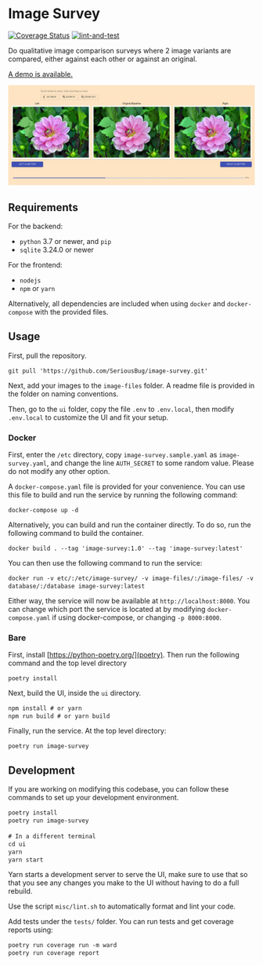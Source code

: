 # Image Survey

[![Coverage Status](https://coveralls.io/repos/github/SeriousBug/image-survey/badge.svg)](https://coveralls.io/github/SeriousBug/image-survey) [![lint-and-test](https://github.com/SeriousBug/image-survey/actions/workflows/lint.yml/badge.svg)](https://github.com/SeriousBug/image-survey/actions/workflows/lint.yml)

Do qualitative image comparison surveys where 2 image variants are compared,
either against each other or  against an original.

[A demo is available.](https://imagesurvey.kaangenc.me/)

![Example screenshot of the comparison UI.](misc/screenshot-vote.jpg)

## Requirements

For the backend:

* `python` 3.7 or newer, and `pip`
* `sqlite` 3.24.0 or newer

For the frontend:

* `nodejs`
* `npm` or `yarn`

Alternatively, all dependencies are included when using `docker` and
`docker-compose` with the provided files.

## Usage

First, pull the repository.

``` shell
git pull 'https://github.com/SeriousBug/image-survey.git'
```

Next, add your images to the `image-files` folder. A readme file is provided in
the folder on naming conventions.

Then, go to the `ui` folder, copy the file `.env` to `.env.local`, then modify
`.env.local` to customize the UI and fit your setup.


### Docker

First, enter the `/etc` directory, copy `image-survey.sample.yaml` as
`image-survey.yaml`, and change the line `AUTH_SECRET` to some random value.
Please do not modify any other option.

A `docker-compose.yaml` file is provided for your convenience. You can use this
file to build and run the service by running the following command:

``` shell
docker-compose up -d
```

Alternatively, you can build and run the container directly. To do so, run the following command to build the container.

``` shell
docker build . --tag 'image-survey:1.0' --tag 'image-survey:latest'
```

You can then use the following command to run the service:

``` shell
docker run -v etc/:/etc/image-survey/ -v image-files/:/image-files/ -v database/:/database image-survey:latest
```

Either way, the service will now be available at `http://localhost:8000`. You
can change which port the service is located at by modifying
`docker-compose.yaml` if using docker-compose, or changing `-p 8000:8000`.


### Bare

First, install [https://python-poetry.org/](poetry). Then run the following command and the top level directory

``` shell
poetry install
```

Next, build the UI, inside the `ui` directory.

``` shell
npm install # or yarn
npm run build # or yarn build
```


Finally, run the service. At the top level directory:

``` shell
poetry run image-survey
```

## Development

If you are working on modifying this codebase, you can follow these commands to set up your development environment.

```shell script
poetry install
poetry run image-survey

# In a different terminal
cd ui
yarn
yarn start
```

Yarn starts a development server to serve the UI, make sure to use that so that
you see any changes you make to the UI without having to do a full rebuild.

Use the script `misc/lint.sh` to automatically format and lint your code.

Add tests under the `tests/` folder. You can run tests and get coverage reports using:

``` shell
poetry run coverage run -m ward
poetry run coverage report
```
